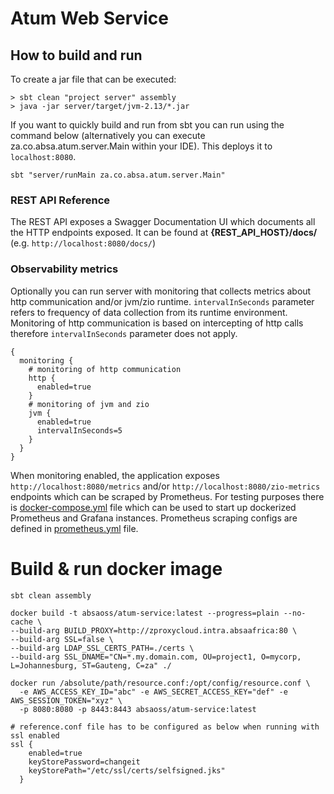 # Atum Web Service

## How to build and run

To create a jar file that can be executed:

```shell
> sbt clean "project server" assembly
> java -jar server/target/jvm-2.13/*.jar
```

If you want to quickly build and run from sbt you can run using the command below (alternatively you can execute
za.co.absa.atum.server.Main within your IDE). This deploys it to `localhost:8080`.

```shell
sbt "server/runMain za.co.absa.atum.server.Main"
```

### REST API Reference

The REST API exposes a Swagger Documentation UI which documents all the HTTP endpoints exposed.
It can be found at **{REST_API_HOST}/docs/** (e.g. `http://localhost:8080/docs/`)

### Observability metrics

Optionally you can run server with monitoring that collects metrics about http communication and/or jvm/zio
runtime. `intervalInSeconds` parameter refers to frequency of data collection from its runtime environment.
Monitoring of http communication is based on intercepting of http calls therefore `intervalInSeconds` parameter does not
apply.

```
{
  monitoring {
    # monitoring of http communication
    http {
      enabled=true
    }
    # monitoring of jvm and zio
    jvm {
      enabled=true
      intervalInSeconds=5
    }
  }
}
```

When monitoring enabled, the application exposes `http://localhost:8080/metrics`
and/or `http://localhost:8080/zio-metrics` endpoints which can be scraped by Prometheus.
For testing purposes there is [docker-compose.yml](./docker-compose.yml) file which can be used to start up dockerized
Prometheus and Grafana instances. Prometheus scraping configs are defined in [prometheus.yml](./prometheus.yml) file. 

# Build & run docker image

```shell
sbt clean assembly

docker build -t absaoss/atum-service:latest --progress=plain --no-cache \
--build-arg BUILD_PROXY=http://zproxycloud.intra.absaafrica:80 \
--build-arg SSL=false \
--build-arg LDAP_SSL_CERTS_PATH=./certs \
--build-arg SSL_DNAME="CN=*.my.domain.com, OU=project1, O=mycorp, L=Johannesburg, ST=Gauteng, C=za" ./

docker run /absolute/path/resource.conf:/opt/config/resource.conf \
  -e AWS_ACCESS_KEY_ID="abc" -e AWS_SECRET_ACCESS_KEY="def" -e AWS_SESSION_TOKEN="xyz" \
  -p 8080:8080 -p 8443:8443 absaoss/atum-service:latest

# reference.conf file has to be configured as below when running with ssl enabled
ssl {
    enabled=true
    keyStorePassword=changeit
    keyStorePath="/etc/ssl/certs/selfsigned.jks"
  }
```
